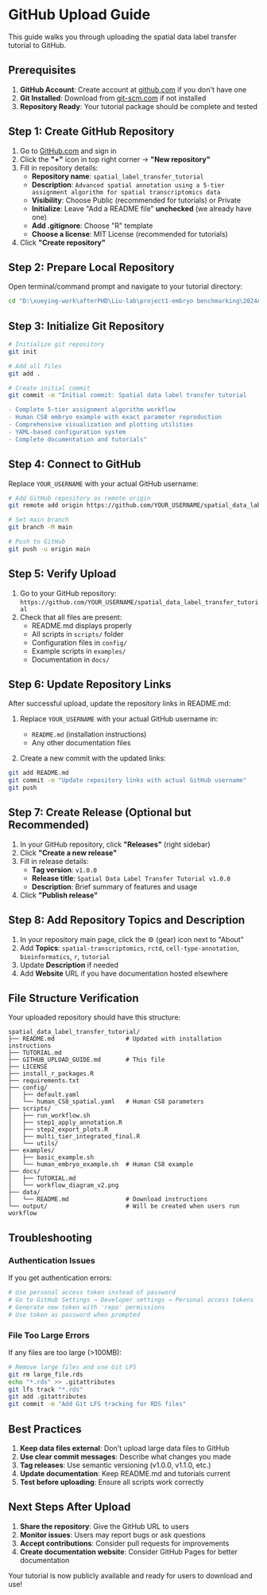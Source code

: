 # GitHub Upload Guide

This guide walks you through uploading the spatial data label transfer tutorial to GitHub.

## Prerequisites

1. **GitHub Account**: Create account at [github.com](https://github.com) if you don't have one
2. **Git Installed**: Download from [git-scm.com](https://git-scm.com/) if not installed
3. **Repository Ready**: Your tutorial package should be complete and tested

## Step 1: Create GitHub Repository

1. Go to [GitHub.com](https://github.com) and sign in
2. Click the **"+"** icon in top right corner → **"New repository"**
3. Fill in repository details:
   - **Repository name**: `spatial_label_transfer_tutorial`
   - **Description**: `Advanced spatial annotation using a 5-tier assignment algorithm for spatial transcriptomics data`
   - **Visibility**: Choose Public (recommended for tutorials) or Private
   - **Initialize**: Leave "Add a README file" **unchecked** (we already have one)
   - **Add .gitignore**: Choose "R" template
   - **Choose a license**: MIT License (recommended for tutorials)
4. Click **"Create repository"**

## Step 2: Prepare Local Repository

Open terminal/command prompt and navigate to your tutorial directory:

```bash
cd "D:\xueying-work\afterPHD\Liu-lab\project1-embryo benchmarking\2024April\manuscript\NCB_rebuttal_2025_june\code\20250907_label_transfer_github_tutorial\spatial_label_transfer_tutorial"
```

## Step 3: Initialize Git Repository

```bash
# Initialize git repository
git init

# Add all files
git add .

# Create initial commit
git commit -m "Initial commit: Spatial data label transfer tutorial

- Complete 5-tier assignment algorithm workflow
- Human CS8 embryo example with exact parameter reproduction
- Comprehensive visualization and plotting utilities
- YAML-based configuration system
- Complete documentation and tutorials"
```

## Step 4: Connect to GitHub

Replace `YOUR_USERNAME` with your actual GitHub username:

```bash
# Add GitHub repository as remote origin
git remote add origin https://github.com/YOUR_USERNAME/spatial_data_label_transfer_tutorial.git

# Set main branch
git branch -M main

# Push to GitHub
git push -u origin main
```

## Step 5: Verify Upload

1. Go to your GitHub repository: `https://github.com/YOUR_USERNAME/spatial_data_label_transfer_tutorial`
2. Check that all files are present:
   - README.md displays properly
   - All scripts in `scripts/` folder
   - Configuration files in `config/`
   - Example scripts in `examples/`
   - Documentation in `docs/`

## Step 6: Update Repository Links

After successful upload, update the repository links in README.md:

1. Replace `YOUR_USERNAME` with your actual GitHub username in:
   - `README.md` (installation instructions)
   - Any other documentation files

2. Create a new commit with the updated links:
```bash
git add README.md
git commit -m "Update repository links with actual GitHub username"
git push
```

## Step 7: Create Release (Optional but Recommended)

1. In your GitHub repository, click **"Releases"** (right sidebar)
2. Click **"Create a new release"**
3. Fill in release details:
   - **Tag version**: `v1.0.0`
   - **Release title**: `Spatial Data Label Transfer Tutorial v1.0.0`
   - **Description**: Brief summary of features and usage
4. Click **"Publish release"**

## Step 8: Add Repository Topics and Description

1. In your repository main page, click the ⚙️ (gear) icon next to "About"
2. Add **Topics**: `spatial-transcriptomics`, `rctd`, `cell-type-annotation`, `bioinformatics`, `r`, `tutorial`
3. Update **Description** if needed
4. Add **Website** URL if you have documentation hosted elsewhere

## File Structure Verification

Your uploaded repository should have this structure:

```
spatial_data_label_transfer_tutorial/
├── README.md                    # Updated with installation instructions
├── TUTORIAL.md                  
├── GITHUB_UPLOAD_GUIDE.md       # This file
├── LICENSE
├── install_r_packages.R         
├── requirements.txt             
├── config/
│   ├── default.yaml
│   └── human_CS8_spatial.yaml   # Human CS8 parameters
├── scripts/
│   ├── run_workflow.sh
│   ├── step1_apply_annotation.R
│   ├── step2_export_plots.R
│   ├── multi_tier_integrated_final.R
│   └── utils/
├── examples/
│   ├── basic_example.sh
│   └── human_embryo_example.sh  # Human CS8 example
├── docs/
│   ├── TUTORIAL.md
│   └── workflow_diagram_v2.png
├── data/
│   └── README.md                # Download instructions
└── output/                      # Will be created when users run workflow
```

## Troubleshooting

### Authentication Issues
If you get authentication errors:
```bash
# Use personal access token instead of password
# Go to GitHub Settings → Developer settings → Personal access tokens
# Generate new token with 'repo' permissions
# Use token as password when prompted
```

### File Too Large Errors
If any files are too large (>100MB):
```bash
# Remove large files and use Git LFS
git rm large_file.rds
echo "*.rds" >> .gitattributes
git lfs track "*.rds"
git add .gitattributes
git commit -m "Add Git LFS tracking for RDS files"
```

## Best Practices

1. **Keep data files external**: Don't upload large data files to GitHub
2. **Use clear commit messages**: Describe what changes you made
3. **Tag releases**: Use semantic versioning (v1.0.0, v1.1.0, etc.)
4. **Update documentation**: Keep README.md and tutorials current
5. **Test before uploading**: Ensure all scripts work correctly

## Next Steps After Upload

1. **Share the repository**: Give the GitHub URL to users
2. **Monitor issues**: Users may report bugs or ask questions
3. **Accept contributions**: Consider pull requests for improvements
4. **Create documentation website**: Consider GitHub Pages for better documentation

Your tutorial is now publicly available and ready for users to download and use!